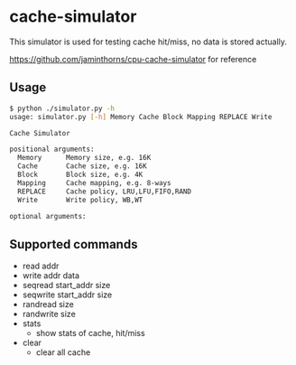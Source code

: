# cache-simulator

This simulator is used for testing cache hit/miss, no data is stored actually.

https://github.com/jaminthorns/cpu-cache-simulator for reference

## Usage
```bash
$ python ./simulator.py -h
usage: simulator.py [-h] Memory Cache Block Mapping REPLACE Write

Cache Simulator

positional arguments:
  Memory      Memory size, e.g. 16K
  Cache       Cache size, e.g. 16K
  Block       Block size, e.g. 4K
  Mapping     Cache mapping, e.g. 8-ways
  REPLACE     Cache policy, LRU,LFU,FIFO,RAND
  Write       Write policy, WB,WT

optional arguments:
```

## Supported commands

* read addr
* write addr data
* seqread start_addr size
* seqwrite start_addr size
* randread size
* randwrite size
* stats
  * show stats of cache, hit/miss
* clear
  * clear all cache

